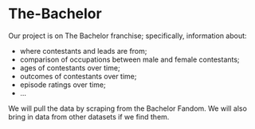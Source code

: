 # The-Bachelor

Our project is on The Bachelor franchise; specifically, information about:

* where contestants and leads are from;
* comparison of occupations between male and female contestants;
* ages of contestants over time; 
* outcomes of contestants over time;
* episode ratings over time;
* ... 

We will pull the data by scraping from the Bachelor Fandom. We will also bring in data from other datasets if we find them. 

